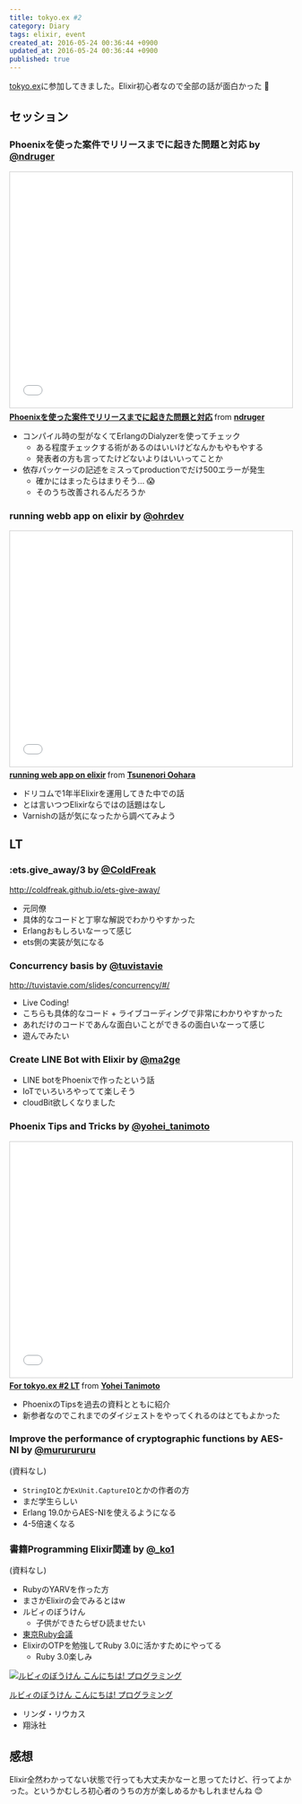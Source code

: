 ```yaml
---
title: tokyo.ex #2
category: Diary
tags: elixir, event
created_at: 2016-05-24 00:36:44 +0900
updated_at: 2016-05-24 00:36:44 +0900
published: true
---
```


[tokyo.ex](http://beam-lang.connpass.com/event/30513/)に参加してきました。Elixir初心者なので全部の話が面白かった 🤗

## セッション
### Phoenixを使った案件でリリースまでに起きた問題と対応 by [@ndruger](https://twitter.com/ndruger)

<iframe src="//www.slideshare.net/slideshow/embed_code/key/M2erfQuGQQVhj0" width="510" height="420" frameborder="0" marginwidth="0" marginheight="0" scrolling="no" style="border:1px solid #CCC; border-width:1px; margin-bottom:5px; max-width: 100%;" allowfullscreen> </iframe> <div style="margin-bottom:5px"> <strong> <a href="//www.slideshare.net/ndruger/phoenix-62288840" title="Phoenixを使った案件でリリースまでに起きた問題と対応" target="_blank">Phoenixを使った案件でリリースまでに起きた問題と対応</a> </strong> from <strong><a href="//www.slideshare.net/ndruger" target="_blank">ndruger</a></strong> </div>

* コンパイル時の型がなくてErlangのDialyzerを使ってチェック
    * ある程度チェックする術があるのはいいけどなんかもやもやする
    * 発表者の方も言ってたけどないよりはいいってことか
* 依存パッケージの記述をミスってproductionでだけ500エラーが発生
    * 確かにはまったらはまりそう… :scream:
    * そのうち改善されるんだろうか

### running webb app on elixir by [@ohrdev](https://twitter.com/ohrdev)

<iframe src="//www.slideshare.net/slideshow/embed_code/key/fxbWyONifRtZG5" width="510" height="420" frameborder="0" marginwidth="0" marginheight="0" scrolling="no" style="border:1px solid #CCC; border-width:1px; margin-bottom:5px; max-width: 100%;" allowfullscreen> </iframe> <div style="margin-bottom:5px"> <strong> <a href="//www.slideshare.net/ohr486/running-web-app-on-elixir" title="running web app on elixir" target="_blank">running web app on elixir</a> </strong> from <strong><a href="//www.slideshare.net/ohr486" target="_blank">Tsunenori Oohara</a></strong> </div>

* ドリコムで1年半Elixirを運用してきた中での話
* とは言いつつElixirならではの話題はなし
* Varnishの話が気になったから調べてみよう

## LT
### :ets.give_away/3 by [@ColdFreak](https://github.com/ColdFreak)

http://coldfreak.github.io/ets-give-away/

* 元同僚
* 具体的なコードと丁寧な解説でわかりやすかった
* Erlangおもしろいなーって感じ
* ets側の実装が気になる

### Concurrency basis by [@tuvistavie](https://github.com/tuvistavie)

http://tuvistavie.com/slides/concurrency/#/

* Live Coding!
* こちらも具体的なコード + ライブコーディングで非常にわかりやすかった
* あれだけのコードであんな面白いことができるの面白いなーって感じ
* 遊んでみたい

### Create LINE Bot with Elixir by [@ma2ge](https://twitter.com/ma2ge)

<script async class="speakerdeck-embed" data-id="e1aa1812b2bf4e1693b3c815c9f9e340" data-ratio="1.77777777777778" src="//speakerdeck.com/assets/embed.js"></script>

* LINE botをPhoenixで作ったという話
* IoTでいろいろやってて楽しそう
* cloudBit欲しくなりました

### Phoenix Tips and Tricks by [@yohei_tanimoto](https://twitter.com/yohei_tanimoto)

<iframe src="//www.slideshare.net/slideshow/embed_code/key/jRclcpE6eKWHbB" width="510" height="420" frameborder="0" marginwidth="0" marginheight="0" scrolling="no" style="border:1px solid #CCC; border-width:1px; margin-bottom:5px; max-width: 100%;" allowfullscreen> </iframe> <div style="margin-bottom:5px"> <strong> <a href="//www.slideshare.net/tanimotoyohei/for-tokyoex-2-lt" title="For tokyo.ex #2 LT" target="_blank">For tokyo.ex #2 LT</a> </strong> from <strong><a href="//www.slideshare.net/tanimotoyohei" target="_blank">Yohei Tanimoto</a></strong> </div>


* PhoenixのTipsを過去の資料とともに紹介
* 新参者なのでこれまでのダイジェストをやってくれるのはとてもよかった

### Improve the performance of cryptographic functions by AES-NI by [@mururururu](https://twitter.com/mururururu)

(資料なし)

* `StringIO`とか`ExUnit.CaptureIO`とかの作者の方
* まだ学生らしい
* Erlang 19.0からAES-NIを使えるようになる
* 4-5倍速くなる

### 書籍Programming Elixir関連 by [@_ko1](https://twitter.com/_ko1)

(資料なし)

* RubyのYARVを作った方
* まさかElixirの会でみるとはw
* ルビィのぼうけん
  * 子供ができたらぜひ読ませたい
* [東京Ruby会議](http://regional.rubykaigi.org/tokyo11/)
* ElixirのOTPを勉強してRuby 3.0に活かすためにやってる
  * Ruby 3.0楽しみ

<div class="asin"><div class="asin-image"><a href="https://www.amazon.co.jp/exec/obidos/ASIN/4798143499/nownabe0c-22/"><img src="http://images-jp.amazon.com/images/P/4798143499.09._SL160_.jpg" alt="ルビィのぼうけん こんにちは!  プログラミング" title="ルビィのぼうけん こんにちは!  プログラミング"></a></div><div class="asin-detail"><p><a href="https://www.amazon.co.jp/exec/obidos/ASIN/4798143499/nownabe0c-22/">ルビィのぼうけん こんにちは!  プログラミング</a></p><ul><li>リンダ・リウカス</li><li>翔泳社</li></ul></div></div>

## 感想
Elixir全然わかってない状態で行っても大丈夫かなーと思ってたけど、行ってよかった。というかむしろ初心者のうちの方が楽しめるかもしれませんね 😊
